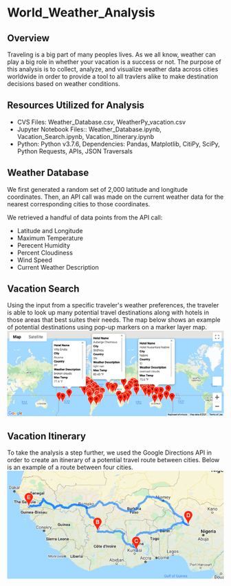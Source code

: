 # World_Weather_Analysis

## Overview
Traveling is a big part of many peoples lives. As we all know, weather can play a big role in whether your vacation is a success or not. The purpose of this analysis is to collect, analyze, and visualize weather data across cities worldwide in order to provide a tool to all travlers alike to make destination decisions based on weather conditions.

## Resources Utilized for Analysis
- CVS Files: Weather_Database.csv, WeatherPy_vacation.csv
- Jupyter Notebook Files:: Weather_Database.ipynb, Vacation_Search.ipynb, Vacation_Itinerary.ipynb
- Python: Python v3.7.6, Dependencies: Pandas, Matplotlib, CitiPy, SciPy, Python Requests, APIs, JSON Traversals

## Weather Database
We first generated a random set of 2,000 latitude and longitude coordinates. Then, an API call was made on the current weather data for the nearest corresponding cities to those coordinates. 

We retrieved a handful of data points from the API call:
  - Latitude and Longitude
  - Maximum Temperature
  - Perecent Humidity
  - Percent Cloudiness
  - Wind Speed
  - Current Weather Description

## Vacation Search
Using the input from a specific traveler's weather preferences, the traveler is able to look up many potential travel destinations along with hotels in those areas that best suites their needs. The map below shows an example of potential destinations using pop-up markers on a marker layer map.
![VacationSearch](https://github.com/RyleeJensen/World_Weather_Analysis/blob/main/Vacation_Search/WeatherPy_vacation_map.png)

## Vacation Itinerary
To take the analysis a step further, we used the Google Directions API in order to create an itinerary of a potential travel route between cities. Below is an example of a route between four cities.
![VacationItinerary](https://github.com/RyleeJensen/World_Weather_Analysis/blob/main/Vacation_Itinerary/WeatherPy_travel_map.png)
